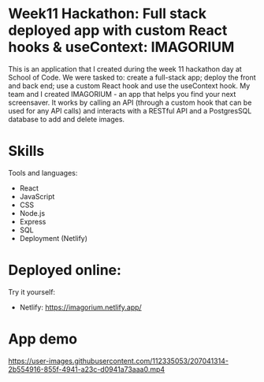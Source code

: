 # Week11 Hackathon: Full stack deployed app with custom React hooks & useContext: IMAGORIUM

This is an application that I created during the week 11 hackathon day at School of Code. We were tasked to: create a full-stack app; deploy the front and back end; use a custom React hook and use the useContext hook. My team and I created IMAGORIUM - an app that helps you find your next screensaver. It works by calling an API (through a custom hook that can be used for any API calls) and interacts with a RESTful API and a PostgresSQL database to add and delete images.  

# Skills

Tools and languages:
- React
- JavaScript
- CSS
- Node.js
- Express
- SQL
- Deployment (Netlify)

# Deployed online:

Try it yourself: 
- Netlify: https://imagorium.netlify.app/

# App demo

https://user-images.githubusercontent.com/112335053/207041314-2b554916-855f-4941-a23c-d0941a73aaa0.mp4


